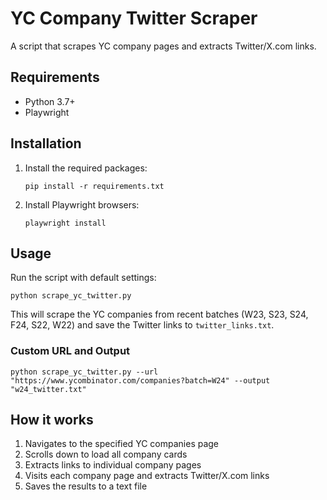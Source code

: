 # YC Company Twitter Scraper

A script that scrapes YC company pages and extracts Twitter/X.com links.

## Requirements

- Python 3.7+
- Playwright

## Installation

1. Install the required packages:

   ```
   pip install -r requirements.txt
   ```

2. Install Playwright browsers:
   ```
   playwright install
   ```

## Usage

Run the script with default settings:

```
python scrape_yc_twitter.py
```

This will scrape the YC companies from recent batches (W23, S23, S24, F24, S22, W22) and save the Twitter links to `twitter_links.txt`.

### Custom URL and Output

```
python scrape_yc_twitter.py --url "https://www.ycombinator.com/companies?batch=W24" --output "w24_twitter.txt"
```

## How it works

1. Navigates to the specified YC companies page
2. Scrolls down to load all company cards
3. Extracts links to individual company pages
4. Visits each company page and extracts Twitter/X.com links
5. Saves the results to a text file
